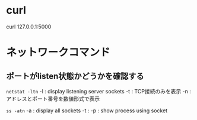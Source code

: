 # curl
curl 127.0.0.1:5000

# ネットワークコマンド

## ポートがlisten状態かどうかを確認する
`netstat -ltn`
-l : display listening server sockets
-t : TCP接続のみを表示
-n : アドレスとポート番号を数値形式で表示

`ss -atn`
-a : display all sockets
-t : 
-p : show process using socket
